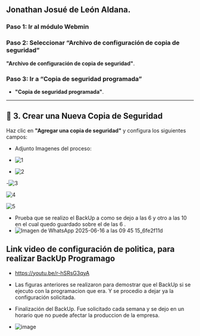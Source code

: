 ## Jonathan Josué de León Aldana.
### Paso 1: Ir al módulo Webmin


### Paso 2: Seleccionar “Archivo de configuración de copia de seguridad”
**"Archivo de configuración de copia de seguridad"**.

### Paso 3: Ir a “Copia de seguridad programada”
- **"Copia de seguridad programada"**.

---

## 📝 3. Crear una Nueva Copia de Seguridad

Haz clic en **"Agregar una copia de seguridad"** y configura los siguientes campos:
- Adjunto Imagenes del proceso:

- ![1](https://github.com/user-attachments/assets/8e33758f-1e5c-44c8-83cd-ceab147109be)

- ![2](https://github.com/user-attachments/assets/bb34d6ef-c283-4c33-8f41-0551d65ac428)

-![3](https://github.com/user-attachments/assets/ee8d5697-93c1-49df-a8fb-07274d8e3bd0)

![4](https://github.com/user-attachments/assets/ddaeb6ea-cf42-4ac8-ab5a-a91c5d2cfd7c)

![5](https://github.com/user-attachments/assets/8dd7141d-1691-445e-a072-511f6cae2ac9)

- Prueba que se realizo el BackUp a como se dejo a las 6 y otro a las 10 en el cual quedo guardado sobre el de las 6 .
- ![Imagen de WhatsApp 2025-06-16 a las 09 45 15_6fe2f11d](https://github.com/user-attachments/assets/50af7c2b-c63e-4cb2-9399-97a8bc3a6536)


## Link video de configuración de politica, para realizar BackUp Programago 

- https://youtu.be/r-hSRsG3qyA

- Las figuras anteriores se realizaron para demostrar que el BackUp si se ejecuto con la programacion que era. Y se procedio a dejar ya la configuración solicitada. 

-  Finalización del BackUp. Fue solicitado cada semana y se dejo en un horario que no puede afectar la produccion de la empresa.
-  ![image](https://github.com/user-attachments/assets/fc1767fa-0268-4db7-9987-729430278ca3)






  

